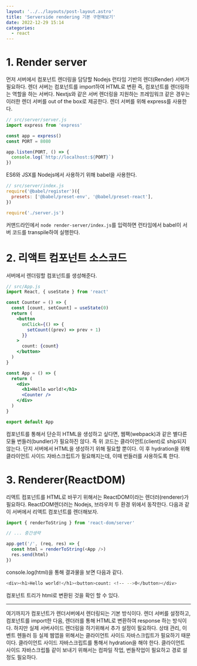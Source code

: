 ```yaml
---
layout: '../../layouts/post-layout.astro'
title: 'Serverside rendering 기본 구현해보기'
date: 2022-12-29 15:14
categories:
  - react
---
```


# 1. Render server

먼저 서버에서 컴포넌트 렌더링을 담당할 Nodejs 런타임 기반의 렌더(Render) 서버가 필요하다. 렌더 서버는 컴포넌트를 import하여 HTML로 변환 즉, 컴포넌트를 렌더링하는 역할을 하는 서버다. Nextjs와 같은 서버 렌더링을 지원하는 프레임워크 같은 경우는 이러한 렌더 서버를 out of the box로 제공한다.
렌더 서버를 위해 express를 사용한다.

```js
// src/server/server.js
import express from 'express'

const app = express()
const PORT = 8080

app.listen(PORT, () => {
  console.log(`http://localhost:${PORT}`)
})
```

ES6와 JSX를 Nodejs에서 사용하기 위해 babel을 사용한다.

```js
// src/server/index.js
require('@babel/register')({
  presets: ['@babel/preset-env', '@babel/preset-react'],
})

require('./server.js')
```

커맨드라인에서 `node render-server/index.js`를 입력하면 런타임에서 babel이 서버 코드를 transpile하여 실행한다.

# 2. 리액트 컴포넌트 소스코드

서버에서 렌더링할 컴포넌트를 생성해준다.

```jsx
// src/App.js
import React, { useState } from 'react'

const Counter = () => {
  const [count, setCount] = useState(0)
  return (
    <button
      onClick={() => {
        setCount((prev) => prev + 1)
      }}
    >
      count: {count}
    </button>
  )
}

const App = () => {
  return (
    <div>
      <h1>Hello world!</h1>
      <Counter />
    </div>
  )
}

export default App
```

컴포넌트를 통해서 단순히 HTML을 생성하고 싶다면, 웹팩(webpack)과 같은 별다른 모듈 번들러(bundler)가 필요하진 않다. 즉 위 코드는 클라이언트(client)로 ship되지 않는다. 단지 서버에서 HTML을 생성하기 위해 필요할 뿐이다.
이 후 hydration을 위해 클라이언트 사이드 자바스크립트가 필요해지는데, 이때 번들러를 사용하도록 한다.

# 3. Renderer(ReactDOM)

리액트 컴포넌트를 HTML로 바꾸기 위해서는 ReactDOM이라는 렌더러(renderer)가 필요하다. ReactDOM렌더러는 Nodejs, 브라우저 두 환경 위에서 동작한다.
다음과 같이 서버에서 리액트 컴포넌트를 렌더해보자.

```js
import { renderToString } from 'react-dom/server'

// ... 중간생략

app.get('/', (req, res) => {
  const html = renderToString(<App />)
  res.send(html)
})
```

console.log(html)을 통해 결과물을 보면 다음과 같다.

```bash
<div><h1>Hello world!</h1><button>count: <!-- -->0</button></div>
```

컴포넌트 트리가 html로 변환된 것을 확인 할 수 있다.

---

여기까지가 컴포넌트가 렌더서버에서 렌더링되는 기본 방식이다. 렌더 서버를 설정하고, 컴포넌트를 import한 다음, 렌더러를 통해 HTML로 변환하여 response 하는 방식이다.
하지만 실제 서버사이드 렌더링을 하기위해서 추가 설정이 필요하다. 상태 관리, 이벤트 헨들러 등 실제 웹앱을 위해서는 클라이언트 사이드 자바스크립트가 필요하기 때문이다. 클라이언트 사이드 자바스크립트를 통해서 hydration을 해야 한다.
클라이언트 사이드 자바스크립틀 같이 보내기 위해서는 컴파일 작업, 번들작업이 필요하고 경로 설정도 필요하다.
